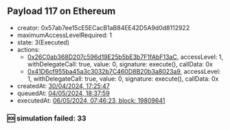 ## Payload 117 on Ethereum

- creator: 0x57ab7ee15cE5ECacB1aB84EE42D5A9d0d8112922
- maximumAccessLevelRequired: 1
- state: 3(Executed)
- actions:
  - [0x26C0ab368D207c596d19E25b5bE3b7F1fAbF13aC](https://etherscan.io/tx/0x26C0ab368D207c596d19E25b5bE3b7F1fAbF13aC), accessLevel: 1, withDelegateCall: true, value: 0, signature: execute(), callData: 0x
  - [0x41D6cf955ba45a3c3032b7C460D8B20b3a8023a9](https://etherscan.io/tx/0x41D6cf955ba45a3c3032b7C460D8B20b3a8023a9), accessLevel: 1, withDelegateCall: true, value: 0, signature: execute(), callData: 0x
- createdAt: [30/04/2024, 17:25:47](https://etherscan.io/tx/0x80cff44d8985afe20d901543fa1f37bad33fe7b35fc3325b71e74b826e373c1d)
- queuedAt: [04/05/2024, 18:37:59](https://etherscan.io/tx/0xeee110a39fa42f301071f9f425a65264e301fb584ea4cb4e5a73036fc175f9b8)
- executedAt: [06/05/2024, 07:46:23, block: 19809641](https://etherscan.io/tx/0x3de13dc6c4b616445d52b33ea9e7e84a72d82aac56a643dc95aab87bde453fff)

### :sos: simulation failed: 33
